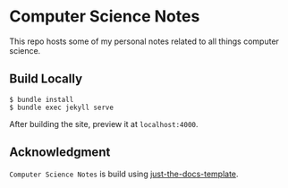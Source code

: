 # Computer Science Notes

This repo hosts some of my personal notes related to all things computer science.

## Build Locally

```
$ bundle install
$ bundle exec jekyll serve
```

After building the site, preview it at `localhost:4000`.

## Acknowledgment

`Computer Science Notes` is build using [just-the-docs-template](https://github.com/just-the-docs/just-the-docs-template).
